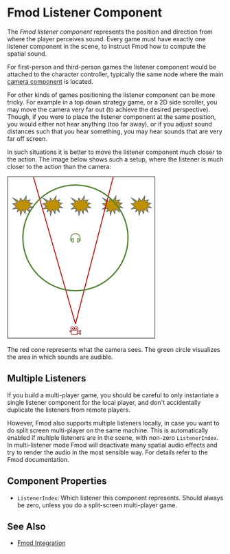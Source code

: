# Fmod Listener Component

The *Fmod listener component* represents the position and direction from where the player perceives sound. Every game must have exactly one listener component in the scene, to instruct Fmod how to compute the spatial sound.

For first-person and third-person games the listener component would be attached to the character controller, typically the same node where the main [camera component](../graphics/camera-component.md) is located.

For other kinds of games positioning the listener component can be more tricky. For example in a top down strategy game, or a 2D side scroller, you may move the camera very far out (to achieve the desired perspective). Though, if you were to place the listener component at the same position, you would either not hear anything (too far away), or if you adjust sound distances such that you hear something, you may hear sounds that are very far off screen.

In such situations it is better to move the listener component much closer to the action. The image below shows such a setup, where the listener is much closer to the action than the camera:

![Listener](media/listener.png)

The red cone represents what the camera sees. The green circle visualizes the area in which sounds are audible.

## Multiple Listeners

If you build a multi-player game, you should be careful to only instantiate a single listener component for the local player, and don't accidentally duplicate the listeners from remote players.

However, Fmod also supports multiple listeners locally, in case you want to do split screen multi-player on the same machine. This is automatically enabled if multiple listeners are in the scene, with non-zero `ListenerIndex`. In multi-listener mode Fmod will deactivate many spatial audio effects and try to render the audio in the most sensible way. For details refer to the Fmod documentation.

## Component Properties

* `ListenerIndex`: Which listener this component represents. Should always be zero, unless you do a split-screen multi-player game.

## See Also


* [Fmod Integration](fmod-overview.md)
